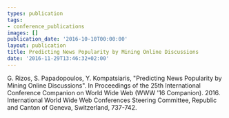 ```yaml
---
types: publication
tags:
- conference_publications
images: []
publication_date: '2016-10-10T00:00:00'
layout: publication
title: Predicting News Popularity by Mining Online Discussions
date: '2016-11-29T13:46:32+02:00'
---
```

<p>G. Rizos, S. Papadopoulos, Y. Kompatsiaris, "Predicting News Popularity by Mining Online Discussions". In Proceedings of the 25th International Conference Companion on World Wide Web (WWW '16 Companion). 2016. International World Wide Web Conferences Steering Committee, Republic and Canton of Geneva, Switzerland, 737-742.</p>
